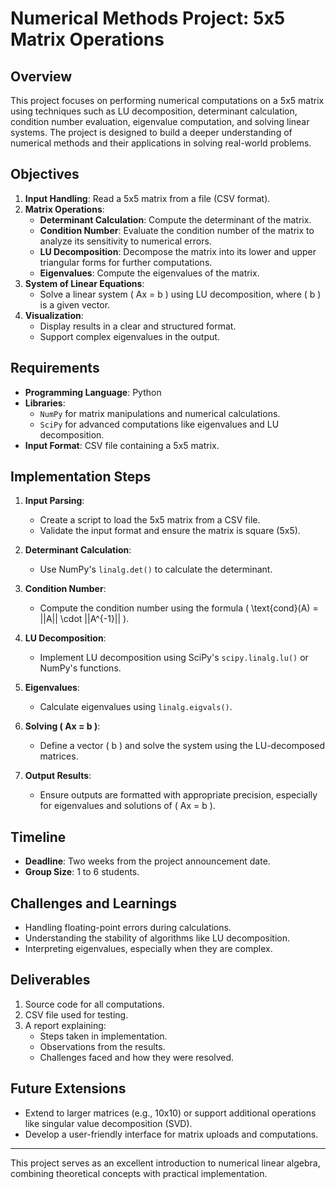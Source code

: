 # Numerical Methods Project: 5x5 Matrix Operations

## Overview
This project focuses on performing numerical computations on a 5x5 matrix using techniques such as LU decomposition, determinant calculation, condition number evaluation, eigenvalue computation, and solving linear systems. The project is designed to build a deeper understanding of numerical methods and their applications in solving real-world problems.

## Objectives
1. **Input Handling**: Read a 5x5 matrix from a file (CSV format).
2. **Matrix Operations**:
   - **Determinant Calculation**: Compute the determinant of the matrix.
   - **Condition Number**: Evaluate the condition number of the matrix to analyze its sensitivity to numerical errors.
   - **LU Decomposition**: Decompose the matrix into its lower and upper triangular forms for further computations.
   - **Eigenvalues**: Compute the eigenvalues of the matrix.
3. **System of Linear Equations**:
   - Solve a linear system \( Ax = b \) using LU decomposition, where \( b \) is a given vector.
4. **Visualization**:
   - Display results in a clear and structured format.
   - Support complex eigenvalues in the output.

## Requirements
- **Programming Language**: Python
- **Libraries**: 
  - `NumPy` for matrix manipulations and numerical calculations.
  - `SciPy` for advanced computations like eigenvalues and LU decomposition.
- **Input Format**: CSV file containing a 5x5 matrix.

## Implementation Steps
1. **Input Parsing**:
   - Create a script to load the 5x5 matrix from a CSV file.
   - Validate the input format and ensure the matrix is square (5x5).

2. **Determinant Calculation**:
   - Use NumPy's `linalg.det()` to calculate the determinant.

3. **Condition Number**:
   - Compute the condition number using the formula \( \text{cond}(A) = ||A|| \cdot ||A^{-1}|| \).

4. **LU Decomposition**:
   - Implement LU decomposition using SciPy's `scipy.linalg.lu()` or NumPy's functions.

5. **Eigenvalues**:
   - Calculate eigenvalues using `linalg.eigvals()`.

6. **Solving \( Ax = b \)**:
   - Define a vector \( b \) and solve the system using the LU-decomposed matrices.

7. **Output Results**:
   - Ensure outputs are formatted with appropriate precision, especially for eigenvalues and solutions of \( Ax = b \).

## Timeline
- **Deadline**: Two weeks from the project announcement date.
- **Group Size**: 1 to 6 students.

## Challenges and Learnings
- Handling floating-point errors during calculations.
- Understanding the stability of algorithms like LU decomposition.
- Interpreting eigenvalues, especially when they are complex.

## Deliverables
1. Source code for all computations.
2. CSV file used for testing.
3. A report explaining:
   - Steps taken in implementation.
   - Observations from the results.
   - Challenges faced and how they were resolved.

## Future Extensions
- Extend to larger matrices (e.g., 10x10) or support additional operations like singular value decomposition (SVD).
- Develop a user-friendly interface for matrix uploads and computations.

---

This project serves as an excellent introduction to numerical linear algebra, combining theoretical concepts with practical implementation.
